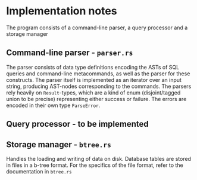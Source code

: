 # Implementation notes

The program consists of a command-line parser, a query processor and a storage
manager

## Command-line parser - `parser.rs`

The parser consists of data type definitions encoding the ASTs of SQL queries
and command-line metacommands, as well as the parser for these constructs. The
parser itself is implemented as an iterator over an input string, producing
AST-nodes corresponding to the commands. The parsers rely heavily on
`Result`-types, which are a kind of enum (disjoint/tagged union to be precise)
representing either success or failure. The errors are encoded in their own type
`ParseError`.

## Query processor - to be implemented

## Storage manager - `btree.rs`

Handles the loading and writing of data on disk. Database tables are stored in
files in a b-tree format. For the specifics of the file format, refer to the
documentation in `btree.rs` 

